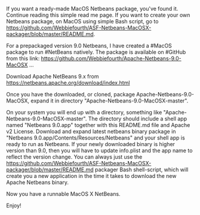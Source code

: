 
If you want a ready-made MacOS Netbeans package, you've found it. Continue reading this simple read me page. If you want to create your own Netbeans package, on MacOS using simple Bash script, go to https://github.com/Webbiefourth/ASF-Netbeans-MacOSX-packager/blob/master/README.md.

For a prepackaged version 9.0 Netbeans, I have created a #MacOS package to run #NetBeans natively. The package is available on #GitHub from this link:
https://github.com/Webbiefourth/Apache-Netbeans-9.0-MacOSX …

Download Apache NetBeans 9.x from https://netbeans.apache.org/download/index.html

Once you have the downloaded, or cloned, package Apache-Netbeans-9.0-MacOSX, expand it in directory "Apache-Netbeans-9.0-MacOSX-master".

On your system you will end up with a directory, something like "Apache-Netbeans-9.0-MacOSX-master". The directory should include a shell app named "Netbeans 9.0.app" together with this README.md file and Apache v2 License. Download and expand latest netbeans binary package in "Netbeans 9.0.app/Contents/Resources/Netbeans" and your shell app is ready to run as Netbeans. If your newly downloaded binary is higher version than 9.0, then you will have to update info.plist and the app name to reflect the version change. You can always just use the https://github.com/Webbiefourth/ASF-Netbeans-MacOSX-packager/blob/master/README.md packager Bash shell-script, which will create you a new application in the time it takes to download the new Apache Netbeans binary.

Now you have a runnable MacOS X NetBeans.

Enjoy!
